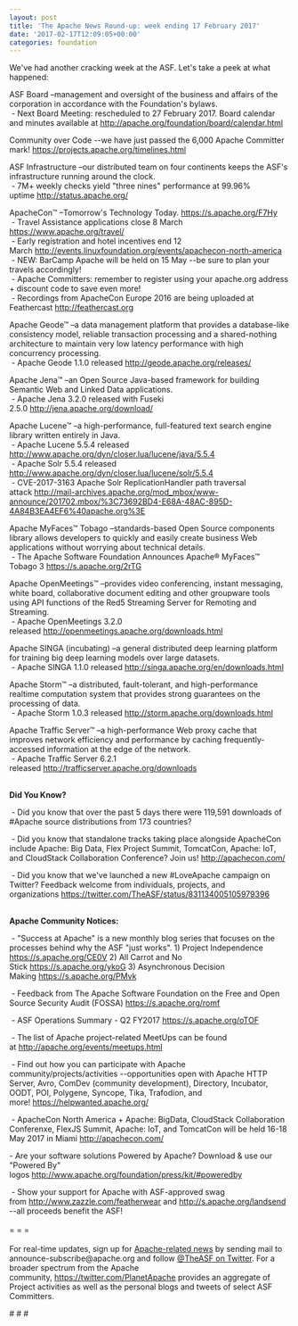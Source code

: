 ```yaml
---
layout: post
title: 'The Apache News Round-up: week ending 17 February 2017'
date: '2017-02-17T12:09:05+00:00'
categories: foundation
---
```

<p>We've had another cracking week at the ASF. Let's take a peek at what happened:</p> 
  <div> 
    <p>ASF Board –management and oversight of the business and affairs of the corporation in accordance with the Foundation's bylaws.<br />&nbsp;- Next Board Meeting: rescheduled to 27 February 2017. Board calendar and minutes available at&nbsp;<a href="http://apache.org/foundation/board/calendar.html">http://apache.org/foundation/board/calendar.html</a></p> 
    <p>Community over Code --we have just passed the 6,000 Apache Committer mark! <a href="https://projects.apache.org/timelines.html">https://projects.apache.org/timelines.html</a></p> 
    <p>ASF Infrastructure –our distributed team on four continents keeps the ASF's infrastructure running around the clock.<br />&nbsp;- 7M+ weekly checks yield &quot;three nines&quot; performance at 99.96% uptime&nbsp;<a href="http://status.apache.org/">http://status.apache.org/</a></p> 
  </div> 
  <div> 
    <p><a href="http://status.apache.org/"></a>ApacheCon™ –Tomorrow's Technology Today.&nbsp;<a href="https://s.apache.org/F7Hy">https://s.apache.org/F7Hy</a><br />&nbsp;- Travel Assistance applications close 8 March <a href="https://www.apache.org/travel/">https://www.apache.org/travel/</a><br />&nbsp;- Early registration and hotel incentives end 12 March&nbsp;<a href="http://events.linuxfoundation.org/events/apachecon-north-america">http://events.linuxfoundation.org/events/apachecon-north-america</a><br />&nbsp;- NEW: BarCamp Apache will be held on 15 May --be sure to plan your travels accordingly!<br />&nbsp;- Apache Committers: remember to register using your apache.org address + discount code to save even more! <br />&nbsp;- Recordings from ApacheCon Europe 2016 are being uploaded at Feathercast&nbsp;<a href="http://feathercast.org/">http://feathercast.org</a></p> 
    <p>Apache Geode™ –a data management platform that provides a database-like consistency model, reliable transaction processing and a shared-nothing architecture to maintain very low latency performance with high concurrency processing.<br />&nbsp;- Apache Geode 1.1.0 released&nbsp;<a href="http://geode.apache.org/releases/">http://geode.apache.org/releases/</a></p> 
    <p>Apache Jena™ –an Open Source Java-based framework for building Semantic Web and Linked Data applications.<br />&nbsp;- Apache Jena 3.2.0 released with Fuseki 2.5.0&nbsp;<a href="http://jena.apache.org/download/">http://jena.apache.org/download/</a></p> 
    <p>Apache Lucene™ –a high-performance, full-featured text search engine library written entirely in Java.<br />&nbsp;- Apache Lucene 5.5.4 released <a href="http://www.apache.org/dyn/closer.lua/lucene/java/5.5.4">http://www.apache.org/dyn/closer.lua/lucene/java/5.5.4</a><br />&nbsp;- Apache Solr 5.5.4 released <a href="http://www.apache.org/dyn/closer.lua/lucene/solr/5.5.4">http://www.apache.org/dyn/closer.lua/lucene/solr/5.5.4</a><br />&nbsp;-&nbsp;CVE-2017-3163 Apache Solr ReplicationHandler path traversal attack&nbsp;<a href="http://mail-archives.apache.org/mod_mbox/www-announce/201702.mbox/%3C73692BD4-E68A-48AC-895D-4A84B3EA4EF6%40apache.org%3E">http://mail-archives.apache.org/mod_mbox/www-announce/201702.mbox/%3C73692BD4-E68A-48AC-895D-4A84B3EA4EF6%40apache.org%3E</a> </p> 
    <p>Apache MyFaces™ Tobago –standards-based Open Source components library allows developers to quickly and easily create business Web applications without worrying about technical details.<br />&nbsp;- The Apache Software Foundation Announces Apache® MyFaces™ Tobago 3&nbsp;<a href="https://s.apache.org/2rTG">https://s.apache.org/2rTG</a></p> 
    <p>Apache OpenMeetings™ –provides video conferencing, instant messaging, white board, collaborative document editing and other groupware tools using API functions of the Red5 Streaming Server for Remoting and Streaming.<br />&nbsp;-&nbsp;Apache OpenMeetings 3.2.0 released&nbsp;<a href="http://openmeetings.apache.org/downloads.html">http://openmeetings.apache.org/downloads.html</a></p> 
    <p>Apache SINGA (incubating)&nbsp;–a general distributed deep learning platform for training big deep learning models over large datasets.<br />&nbsp;- Apache SINGA 1.1.0 released&nbsp;<a href="http://singa.apache.org/en/downloads.html">http://singa.apache.org/en/downloads.html</a></p> 
    <p>Apache Storm™ –a distributed, fault-tolerant, and high-performance realtime computation system that provides strong guarantees on the processing of data.<br />&nbsp;- Apache Storm 1.0.3 released&nbsp;<a href="http://storm.apache.org/downloads.html">http://storm.apache.org/downloads.html</a></p> 
    <p>Apache Traffic Server™ –a high-performance Web proxy cache that improves network efficiency and performance by caching frequently-accessed information at the edge of the network.<br />&nbsp;- Apache Traffic Server 6.2.1 released&nbsp;<a href="http://trafficserver.apache.org/downloads">http://trafficserver.apache.org/downloads</a></p> 
    <p><strong><br />Did You Know?</strong></p> 
    <p><a href="http://qpid.apache.org/download.html"></a></p>&nbsp;- Did you know that over the past 5 days there were 119,591 downloads of #Apache source distributions from 173 countries?&nbsp;<br /> 
    <p>&nbsp;- Did you know that standalone tracks taking place alongside ApacheCon include Apache: Big Data, Flex Project Summit, TomcatCon, Apache: IoT, and CloudStack Collaboration Conference? Join us!&nbsp;<a href="http://apachecon.com/">http://apachecon.com/</a></p> 
    <p>&nbsp;- Did you know that we've launched a new #LoveApache campaign on Twitter? Feedback welcome from individuals, projects, and organizations&nbsp;<a href="https://twitter.com/TheASF/status/831134005105979396">https://twitter.com/TheASF/status/831134005105979396</a></p> 
    <p><strong><br />Apache Community Notices:</strong></p> 
  </div> 
  <div> 
    <p>&nbsp;- &quot;Success at Apache&quot; is a new monthly blog series that focuses on the processes behind why the ASF &quot;just works&quot;. 1) Project Independence <a href="https://s.apache.org/CE0V">https://s.apache.org/CE0V</a>&nbsp;2) All Carrot and No Stick&nbsp;<a href="https://s.apache.org/ykoG">https://s.apache.org/ykoG</a>&nbsp;3)&nbsp;Asynchronous Decision Making&nbsp;<a href="https://s.apache.org/PMvk">https://s.apache.org/PMvk</a></p> 
    <p>&nbsp;- Feedback from The Apache Software Foundation on the Free and Open Source Security Audit (FOSSA) <a href="https://s.apache.org/romf">https://s.apache.org/romf</a></p> 
    <p>&nbsp;- ASF Operations Summary - Q2 FY2017 <a href="https://s.apache.org/oTOF">https://s.apache.org/oTOF</a></p> 
    <div> 
      <p>&nbsp;- The list of Apache project-related MeetUps can be found at&nbsp;<a href="http://apache.org/events/meetups.html">http://apache.org/events/meetups.html</a></p> 
      <p>&nbsp;- Find out how you can participate with Apache community/projects/activities --opportunities open with&nbsp;Apache HTTP Server,&nbsp;Avro, ComDev (community development), Directory, Incubator, OODT, POI, Polygene, Syncope, Tika, Trafodion, and more!&nbsp;<a href="https://helpwanted.apache.org/">https://helpwanted.apache.org/</a></p> 
    </div> 
    <p>&nbsp;- ApacheCon North America + Apache: BigData, CloudStack Collaboration Conferenxe, FlexJS Summit, Apache: IoT, and TomcatCon will be held 16-18 May 2017 in Miami <a href="http://apachecon.com/">http://apachecon.com/</a></p> 
    <p> - Are your software solutions Powered by Apache? Download &amp; use our &quot;Powered By&quot; logos&nbsp;<a href="http://www.apache.org/foundation/press/kit/#poweredby">http://www.apache.org/foundation/press/kit/#poweredby</a></p> 
    <div>&nbsp;- Show your support for Apache with ASF-approved swag from&nbsp;<a href="http://www.zazzle.com/featherwear">http://www.zazzle.com/featherwear</a> and&nbsp;<a href="http://s.apache.org/landsend">http://s.apache.org/landsend</a> --all proceeds benefit the ASF!&nbsp;</div> 
    <div><br /></div> 
    <div>= = =</div> 
    <div><br /></div> 
    <div>For real-time updates, sign up for <a href="http://apache.org/foundation/mailinglists.html#foundation-announce">Apache-related news</a> by sending mail to announce-subscribe@apache.org and follow <a href="https://twitter.com/TheASF">@TheASF on Twitter</a>. For a broader spectrum from the Apache community,&nbsp;<a href="http://s.apache.org/landsend">https://twitter.com/PlanetApache</a> provides an aggregate of Project activities as well as the personal blogs and tweets of select ASF Committers.</div> 
  </div> 
  <p># # #</p>
